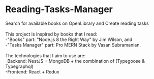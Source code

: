 # Reading-Tasks-Manager
Search for available books on OpenLibrary and Create reading tasks <br/>
<br/>
This project is inspired by books that I read: <br/>
-"Books" part: "Node.js 8 the Right Way" by Jim Wilson, and <br/>
-"Tasks Manager" part: Pro MERN Stack by Vasan Subramanian. <br/>
<br/>
The technologies that I aim to use are: <br/>
-Backend: NestJS + MongoDB + the combination of (Typegoose & Typegraphql) <br/>
-Frontend: React + Redux <br/>
